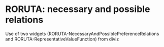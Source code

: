 # RORUTA: necessary and possible relations
Use of two widgets (RORUTA-NecessaryAndPossiblePreferenceRelations and RORUTA-RepresentativeValueFunction) from diviz
